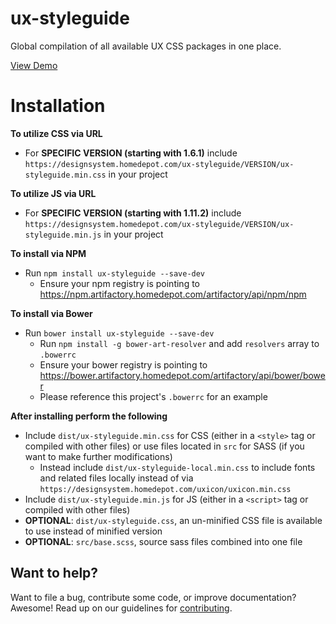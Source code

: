 **ux-styleguide**
===================
Global compilation of all available UX CSS packages in one place.  

[View Demo](https://ux-styleguide.apps-np.homedepot.com)  


Installation
===================  

**To utilize CSS via URL**
- For **SPECIFIC VERSION (starting with 1.6.1)** include `https://designsystem.homedepot.com/ux-styleguide/VERSION/ux-styleguide.min.css` in your project

**To utilize JS via URL**
- For **SPECIFIC VERSION (starting with 1.11.2)** include `https://designsystem.homedepot.com/ux-styleguide/VERSION/ux-styleguide.min.js` in your project

**To install via NPM**
- Run `npm install ux-styleguide --save-dev`
    - Ensure your npm registry is pointing to https://npm.artifactory.homedepot.com/artifactory/api/npm/npm

**To install via Bower**
- Run `bower install ux-styleguide --save-dev`
    - Run `npm install -g bower-art-resolver` and add `resolvers` array to `.bowerrc`
    - Ensure your bower registry is pointing to https://bower.artifactory.homedepot.com/artifactory/api/bower/bower
    - Please reference this project's `.bowerrc` for an example

**After installing perform the following**
- Include `dist/ux-styleguide.min.css` for CSS (either in a `<style>` tag or compiled with other files) or use files located in `src` for SASS (if you want to make further modifications)
    - Instead include `dist/ux-styleguide-local.min.css` to include fonts and related files locally instead of via `https://designsystem.homedepot.com/uxicon/uxicon.min.css`
- Include `dist/ux-styleguide.min.js` for JS (either in a `<script>` tag or compiled with other files)
- **OPTIONAL**: `dist/ux-styleguide.css`, an un-minified CSS file is available to use instead of minified version
- **OPTIONAL**: `src/base.scss`, source sass files combined into one file

## Want to help?
Want to file a bug, contribute some code, or improve documentation? Awesome! Read up on our
guidelines for [contributing](https://github.homedepot.com/ux/ux-styleguide/blob/master/CONTRIBUTING.md).
